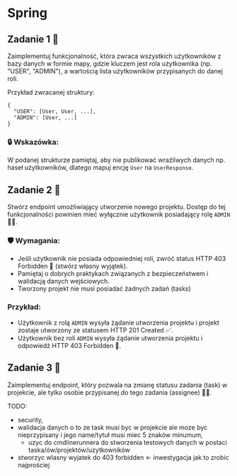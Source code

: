 # Spring

## Zadanie 1 🚀

Zaimplementuj funkcjonalność, która zwraca wszystkich użytkowników z bazy danych w formie mapy, gdzie kluczem jest rola użytkownika (np. "USER", "ADMIN"), a wartością lista użytkowników przypisanych do danej roli.

Przykład zwracanej struktury:

```
{
  "USER": [User, User, ...],
  "ADMIN": [User, ...]
}
```

### 🔒 Wskazówka:
W podanej strukturze pamiętaj, aby nie publikować wrażliwych danych np. haseł użytkowników, dlatego mapuj encję `User` na `UserResponse`. 

## Zadanie 2 🚀

Stwórz endpoint umożliwiający utworzenie nowego projektu. Dostęp do tej funkcjonalności powinien mieć wyłącznie użytkownik posiadający rolę `ADMIN` 👮‍♂️.

### 🛡️ Wymagania:
- Jeśli użytkownik nie posiada odpowiedniej roli, zwróć status HTTP 403 Forbidden 🚫 (stwórz własny wyjątek).
- Pamiętaj o dobrych praktykach związanych z bezpieczeństwem i walidacją danych wejściowych.
- Tworzony projekt nie musi posiadać żadnych zadań (tasks)

### Przykład:
- Użytkownik z rolą `ADMIN` wysyła żądanie utworzenia projektu i projekt zostaje utworzony ze statusem HTTP 201 Created ✅.
- Użytkownik bez roli `ADMIN` wysyła żądanie utworzenia projektu i odpowiedź HTTP 403 Forbidden 🚫.

## Zadanie 3 🚀

Zaimplementuj endpoint, który pozwala na zmianę statusu zadania (task) w projekcie, ale tylko osobie przypisanej do tego zadania (assignee) 🧑‍💻.

TODO: 
- security, 
- walidacja danych o to ze task musi byc w projekcie ale moze byc nieprzypisany i jego name/tytuł musi miec 5 znaków minumum, 
  - uzyc do cmdlinerunnera do stworzenia testowych danych w postaci taska/ów/projektów/uzytkowników
- stworzyc wlasny wyjatek do 403 forbidden <- inwestygacja jak to zrobic najprościej
